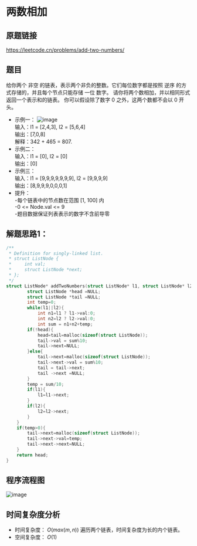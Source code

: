 # 两数相加
## 原题链接
https://leetcode.cn/problems/add-two-numbers/
## 题目
给你两个 非空 的链表，表示两个非负的整数。它们每位数字都是按照 逆序 的方式存储的，并且每个节点只能存储 一位 数字。
请你将两个数相加，并以相同形式返回一个表示和的链表。
你可以假设除了数字 0 之外，这两个数都不会以 0 开头。
- 示例一：
  ![image](https://github.com/HDZ12/leetcode-C/assets/99587726/f1cd9ce7-0fc7-4b01-bd89-5b3ca91399d7)\
  输入：l1 = [2,4,3], l2 = [5,6,4]\
  输出：[7,0,8]\
  解释：342 + 465 = 807.
- 示例二：\
  输入：l1 = [0], l2 = [0]\
  输出：[0]
- 示例三：\
  输入：l1 = [9,9,9,9,9,9,9], l2 = [9,9,9,9]\
  输出：[8,9,9,9,0,0,0,1]
- 提升：\
  -每个链表中的节点数在范围 [1, 100] 内\
  -0 <= Node.val <= 9\
  -题目数据保证列表表示的数字不含前导零
## 解题思路1：
```C
/**
 * Definition for singly-linked list.
 * struct ListNode {
 *     int val;
 *     struct ListNode *next;
 * };
 */
struct ListNode* addTwoNumbers(struct ListNode* l1, struct ListNode* l2) {
        struct ListNode *head =NULL;
        struct ListNode *tail =NULL;
        int temp=0;
        while(l1||l2){
            int n1=l1 ? l1->val:0;
            int n2=l2 ? l2->val:0;
            int sum = n1+n2+temp;
        if(!head){
            head=tail=malloc(sizeof(struct ListNode));
            tail->val = sum%10;
            tail->next=NULL;
        }else{
            tail->next=malloc(sizeof(struct ListNode));
            tail->next->val = sum%10;
            tail = tail->next;
            tail ->next =NULL;
        }
        temp = sum/10;
        if(l1){
            l1=l1->next;
        }
        if(l2){
            l2=l2->next;
        }
    }
    if(temp>0){
        tail->next=malloc(sizeof(struct ListNode));
        tail->next->val=temp;
        tail->next->next=NULL;
    }
    return head;
}
```
## 程序流程图
![image](https://github.com/HDZ12/leetcode-C/assets/99587726/24288afc-0076-4c20-8f07-130e788be762)
## 时间复杂度分析
- 时间复杂度： $O(max(m,n))$ 遍历两个链表，时间复杂度为长的内个链表。
- 空间复杂度： $O(1)$


